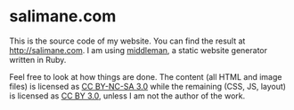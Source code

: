 salimane.com
==============================

This is the source code of my website. You can find the result at
<http://salimane.com>. I am using [middleman][middleman], a static website
generator written in Ruby.

Feel free to look at how things are done. The content (all HTML and image
files) is licensed as [CC BY-NC-SA 3.0][cc1] while the remaining (CSS,
JS, layout) is licensed as [CC BY 3.0][cc2], unless I am not the
author of the work.

[middleman]: http://middlemanapp.com/
[cc1]: http://creativecommons.org/licenses/by-nc-sa/3.0/
[cc2]: http://creativecommons.org/licenses/by/3.0/
